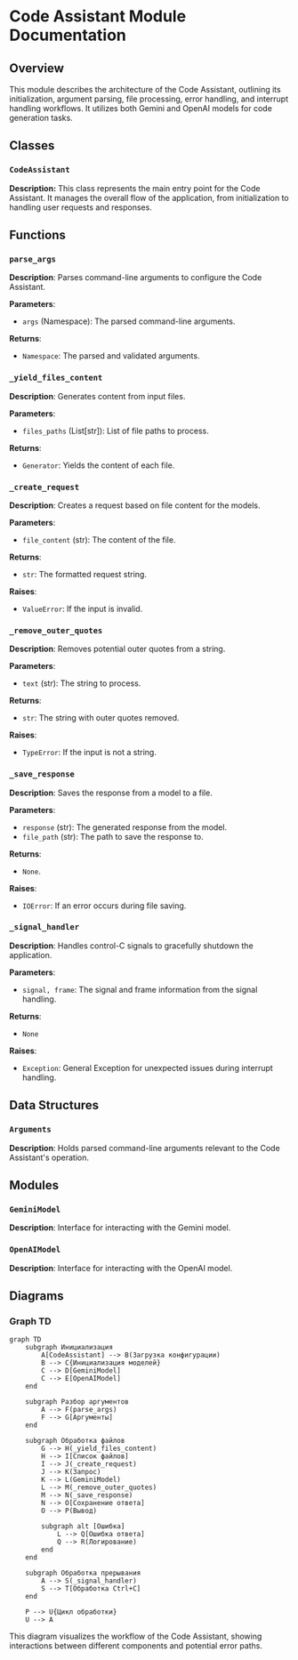 # Code Assistant Module Documentation

## Overview

This module describes the architecture of the Code Assistant, outlining its initialization, argument parsing, file processing, error handling, and interrupt handling workflows.  It utilizes both Gemini and OpenAI models for code generation tasks.

## Classes

### `CodeAssistant`

**Description:**  This class represents the main entry point for the Code Assistant. It manages the overall flow of the application, from initialization to handling user requests and responses.


## Functions

### `parse_args`

**Description**: Parses command-line arguments to configure the Code Assistant.

**Parameters**:
- `args` (Namespace):  The parsed command-line arguments.

**Returns**:
- `Namespace`: The parsed and validated arguments.


### `_yield_files_content`

**Description**: Generates content from input files.

**Parameters**:
- `files_paths` (List[str]): List of file paths to process.


**Returns**:
- `Generator`: Yields the content of each file.


### `_create_request`

**Description**: Creates a request based on file content for the models.

**Parameters**:
- `file_content` (str): The content of the file.

**Returns**:
- `str`: The formatted request string.

**Raises**:
- `ValueError`: If the input is invalid.


### `_remove_outer_quotes`

**Description**: Removes potential outer quotes from a string.


**Parameters**:
- `text` (str): The string to process.


**Returns**:
- `str`: The string with outer quotes removed.

**Raises**:
- `TypeError`: If the input is not a string.



### `_save_response`

**Description**: Saves the response from a model to a file.


**Parameters**:
- `response` (str): The generated response from the model.
- `file_path` (str): The path to save the response to.


**Returns**:
- `None`.

**Raises**:
- `IOError`: If an error occurs during file saving.


### `_signal_handler`

**Description**: Handles control-C signals to gracefully shutdown the application.

**Parameters**:
- `signal, frame`:  The signal and frame information from the signal handling.


**Returns**:
- `None`

**Raises**:
- `Exception`: General Exception for unexpected issues during interrupt handling.




## Data Structures

### `Arguments`

**Description**:  Holds parsed command-line arguments relevant to the Code Assistant's operation.


## Modules

### `GeminiModel`

**Description**:  Interface for interacting with the Gemini model.


### `OpenAIModel`

**Description**:  Interface for interacting with the OpenAI model.


## Diagrams

### Graph TD

```
graph TD
    subgraph Инициализация
        A[CodeAssistant] --> B(Загрузка конфигурации)
        B --> C{Инициализация моделей}
        C --> D[GeminiModel]
        C --> E[OpenAIModel]
    end
    
    subgraph Разбор аргументов
        A --> F(parse_args)
        F --> G[Аргументы]
    end
    
    subgraph Обработка файлов
        G --> H(_yield_files_content)
        H --> I[Список файлов]
        I --> J(_create_request)
        J --> K(Запрос)
        K --> L(GeminiModel)
        L --> M(_remove_outer_quotes)
        M --> N(_save_response)
        N --> O[Сохранение ответа]
        O --> P(Вывод)
        
        subgraph alt [Ошибка]
            L --> Q[Ошибка ответа]
            Q --> R(Логирование)
        end
    end
    
    subgraph Обработка прерывания
        A --> S(_signal_handler)
        S --> T[Обработка Ctrl+C]
    end

    P --> U{Цикл обработки}
    U --> A
```

This diagram visualizes the workflow of the Code Assistant, showing interactions between different components and potential error paths.


```
```